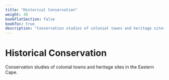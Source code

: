 ```yaml
---
title: "Historical Conservation"
weight: 30
bookFlatSection: false
bookToc: true
description: "Conservation studies of colonial towns and heritage sites in the Eastern Cape."
---
```


# Historical Conservation

Conservation studies of colonial towns and heritage sites in the Eastern Cape.
